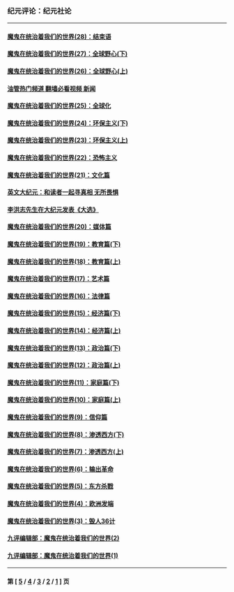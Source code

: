 ### 纪元评论：纪元社论
---
#### [魔鬼在统治着我们的世界(28)：结束语](../../pages/nsc422/n10936246.md?11140330) 
#### [魔鬼在统治着我们的世界(27)：全球野心(下)](../../pages/nsc422/n10928319.md?11140330) 
#### [魔鬼在统治着我们的世界(26)：全球野心(上)](../../pages/nsc422/n10900318.md?11140330) 
#### [油管热门频道 翻墙必看视频 新闻](ok?11140330)
#### [魔鬼在统治着我们的世界(25)：全球化](../../pages/nsc422/n10788205.md?11140330) 
#### [魔鬼在统治着我们的世界(24)：环保主义(下)](../../pages/nsc422/n10695307.md?11140330) 
#### [魔鬼在统治着我们的世界(23)：环保主义(上)](../../pages/nsc422/n10688613.md?11140330) 
#### [魔鬼在统治着我们的世界(22)：恐怖主义](../../pages/nsc422/n10614727.md?11140330) 
#### [魔鬼在统治着我们的世界(21)：文化篇](../../pages/nsc422/n10597706.md?11140330) 
#### [英文大纪元：和读者一起寻真相 无所畏惧](../../pages/nsc422/n12542027.md?11140330) 
#### [李洪志先生在大纪元发表《大选》](../../pages/nsc422/n12534746.md?11140330) 
#### [魔鬼在统治着我们的世界(20)：媒体篇](../../pages/nsc422/n10586579.md?11140330) 
#### [魔鬼在统治着我们的世界(19)：教育篇(下)](../../pages/nsc422/n10564808.md?11140330) 
#### [魔鬼在统治着我们的世界(18)：教育篇(上)](../../pages/nsc422/n10526970.md?11140330) 
#### [魔鬼在统治着我们的世界(17)：艺术篇](../../pages/nsc422/n10499093.md?11140330) 
#### [魔鬼在统治着我们的世界(16)：法律篇](../../pages/nsc422/n10485969.md?11140330) 
#### [魔鬼在统治着我们的世界(15)：经济篇(下)](../../pages/nsc422/n10469975.md?11140330) 
#### [魔鬼在统治着我们的世界(14)：经济篇(上)](../../pages/nsc422/n10457370.md?11140330) 
#### [魔鬼在统治着我们的世界(13)：政治篇(下)](../../pages/nsc422/n10448270.md?11140330) 
#### [魔鬼在统治着我们的世界(12)：政治篇(上)](../../pages/nsc422/n10444576.md?11140330) 
#### [魔鬼在统治着我们的世界(11)：家庭篇(下)](../../pages/nsc422/n10440961.md?11140330) 
#### [魔鬼在统治着我们的世界(10)：家庭篇(上)](../../pages/nsc422/n10435448.md?11140330) 
#### [魔鬼在统治着我们的世界(9)：信仰篇](../../pages/nsc422/n10432159.md?11140330) 
#### [魔鬼在统治着我们的世界(8)：渗透西方(下)](../../pages/nsc422/n10429603.md?11140330) 
#### [魔鬼在统治着我们的世界(7)：渗透西方(上)](../../pages/nsc422/n10426013.md?11140330) 
#### [魔鬼在统治着我们的世界(6)：输出革命](../../pages/nsc422/n10421536.md?11140330) 
#### [魔鬼在统治着我们的世界(5)：东方杀戮](../../pages/nsc422/n10417707.md?11140330) 
#### [魔鬼在统治着我们的世界(4)：欧洲发端](../../pages/nsc422/n10414890.md?11140330) 
#### [魔鬼在统治着我们的世界(3)：毁人36计](../../pages/nsc422/n10411583.md?11140330) 
#### [九评编辑部：魔鬼在统治着我们的世界(2)](../../pages/nsc422/n10410036.md?11140330) 
#### [九评编辑部：魔鬼在统治着我们的世界(1)](../../pages/nsc422/n10406825.md?11140330) 

---
#### 第 [ [5](./5.md?11140330) / [4](./4.md?11140330) / [3](./3.md?11140330) / [2](./2.md?11140330) / [1](./1.md?11140330) ] 页
